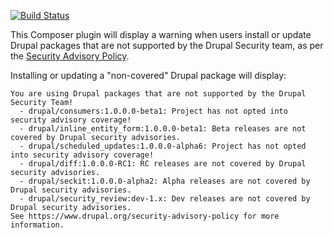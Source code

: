 [![Build Status](https://travis-ci.org/grasmash/drupal-security-warning.svg?branch=master)](https://travis-ci.org/grasmash/drupal-security-warning)

This Composer plugin will display a warning when users install or update Drupal packages that are not supported by the Drupal Security team, as per the [Security Advisory Policy](https://www.drupal.org/security-advisory-policy).

Installing or updating a "non-covered" Drupal package will display:

    You are using Drupal packages that are not supported by the Drupal Security Team!
      - drupal/consumers:1.0.0.0-beta1: Project has not opted into security advisory coverage!
      - drupal/inline_entity_form:1.0.0.0-beta1: Beta releases are not covered by Drupal security advisories.
      - drupal/scheduled_updates:1.0.0.0-alpha6: Project has not opted into security advisory coverage!
      - drupal/diff:1.0.0.0-RC1: RC releases are not covered by Drupal security advisories.
      - drupal/seckit:1.0.0.0-alpha2: Alpha releases are not covered by Drupal security advisories.
      - drupal/security_review:dev-1.x: Dev releases are not covered by Drupal security advisories.
    See https://www.drupal.org/security-advisory-policy for more information.
